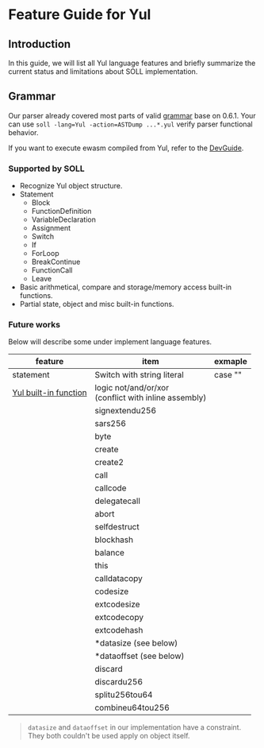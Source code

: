 [//]: # (SPDX-License-Identifier: Apache-2.0 WITH LLVM-exception)
# Feature Guide for Yul

## Introduction

In this guide, we will list all Yul language features and briefly summarize the current status and limitations about SOLL implementation.

## Grammar

Our parser already covered most parts of valid [grammar](https://solidity.readthedocs.io/en/v0.6.1/yul.html#specification-of-yul) base on 0.6.1. Your can use `soll -lang=Yul -action=ASTDump ...*.yul` verify parser functional behavior.

If you want to execute ewasm compiled from Yul, refer to the [DevGuide](DevGuide.md).

### Supported by SOLL

- Recognize Yul object structure.
- Statement
    - Block
    - FunctionDefinition
    - VariableDeclaration
    - Assignment
    - Switch
    - If
    - ForLoop
    - BreakContinue
    - FunctionCall
    - Leave
- Basic arithmetical, compare and storage/memory access built-in functions.
- Partial state, object and misc built-in functions.

### Future works

Below will describe some under implement language features.

|                                             feature                                              |                           item                           |         exmaple         |
|--------------------------------------------------------------------------------------------------|----------------------------------------------------------|-------------------------|
| statement                                                                                        | Switch with string literal                               | case ""                 |
| [Yul built-in function](https://solidity.readthedocs.io/en/v0.5.12/yul.html#low-level-functions) | logic not/and/or/xor <br>(conflict with inline assembly) |                         |
|                                                                                                  | signextendu256                                           |                         |
|                                                                                                  | sars256                                                  |                         |
|                                                                                                  | byte                                                     |                         |
|                                                                                                  | create                                                   |                         |
|                                                                                                  | create2                                                  |                         |
|                                                                                                  | call                                                     |                         |
|                                                                                                  | callcode                                                 |                         |
|                                                                                                  | delegatecall                                             |                         |
|                                                                                                  | abort                                                    |                         |
|                                                                                                  | selfdestruct                                             |                         |
|                                                                                                  | blockhash                                                |                         |
|                                                                                                  | balance                                                  |                         |
|                                                                                                  | this                                                     |                         |
|                                                                                                  | calldatacopy                                             |                         |
|                                                                                                  | codesize                                                 |                         |
|                                                                                                  | extcodesize                                              |                         |
|                                                                                                  | extcodecopy                                              |                         |
|                                                                                                  | extcodehash                                              |                         |
|                                                                                                  | \*datasize (see below)                                    |                         |
|                                                                                                  | \*dataoffset (see below)                                  |                         |
|                                                                                                  | discard                                                  |                         |
|                                                                                                  | discardu256                                              |                         |
|                                                                                                  | splitu256tou64                                           |                         |
|                                                                                                  | combineu64tou256                                         |                         |

> `datasize` and `dataoffset` in our implementation have a constraint.  
> They both couldn't be used apply on object itself.
